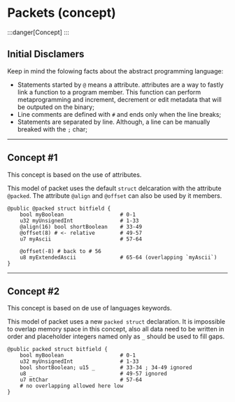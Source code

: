 # Packets (concept)

:::danger[Concept]
:::

## Initial Disclamers
Keep in mind the folowing facts about the abstract programming language:
- Statements started by `@` means a attribute. attributes are a way to
fastly link a function to a program member. This function can perform
metaprogramming and increment, decrement or edit metadata that will be
outputed on the binary;
- Line comments are defined with `#` and ends only when the line breaks;
- Statements are separated by line. Although, a line can be manually
breaked with the `;` char;

---
## Concept #1
This concept is based on the use of attributes.

This model of packet uses the default `struct` delcaration with
the attribute `@packed`.
The attribute `@align` and `@offset` can also be used by it members.

```abs
@public @packed struct bitfield {
    bool myBoolean                  # 0-1
    u32 myUnsignedInt               # 1-33
    @align(16) bool shortBoolean    # 33-49
    @offset(8) # <- relative        # 49-57
    u7 myAscii                      # 57-64

    @offset(-8) # back to # 56
    u8 myExtendedAscii              # 65-64 (overlapping `myAscii`)
}
```

---
## Concept #2
This concept is based on de use of languages keywords.

This model of packet uses a new `packed struct` declaration.
It is impossible to overlap memory space in this concept,
also all data need to be written in order and placeholder
integers named only as `_` should be used to fill gaps.

```abs
@public packed struct bitfield {
    bool myBoolean                  # 0-1
    u32 myUnsignedInt               # 1-33
    bool shortBoolean; u15 _        # 33-34 ; 34-49 ignored
    u8 _                            # 49-57 ignored
    u7 mtChar                       # 57-64
    # no overlapping allowed here low
}
```

